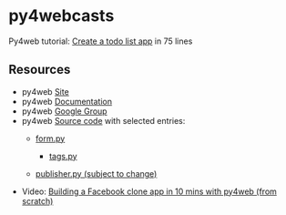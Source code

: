 # py4webcasts

Py4web tutorial: [Create a todo list app](py4web-tutorial-todo.md) in 75 lines

## Resources
* py4web [Site](https://py4web.com/)
* py4web [Documentation](https://py4web.com/_documentation/static/index.html)
* py4web [Google Group](https://groups.google.com/forum/#!forum/py4web)
* py4web [Source code](https://github.com/web2py/py4web) with selected entries:
  - [form.py](https://github.com/web2py/py4web/blob/master/py4web/utils/form.py)

	- [tags.py](https://github.com/web2py/py4web/blob/master/py4web/utils/tags.py)
  - [publisher.py (subject to change)](https://github.com/web2py/py4web/blob/master/py4web/utils/publisher.py)
* Video: [Building a Facebook clone app in 10 mins with py4web (from scratch)](https://www.youtube.com/watch?v=hcYUgNWvPtw)


